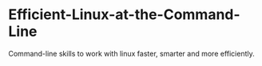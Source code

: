 # Efficient-Linux-at-the-Command-Line
Command-line skills to work with linux faster, smarter and more efficiently.
